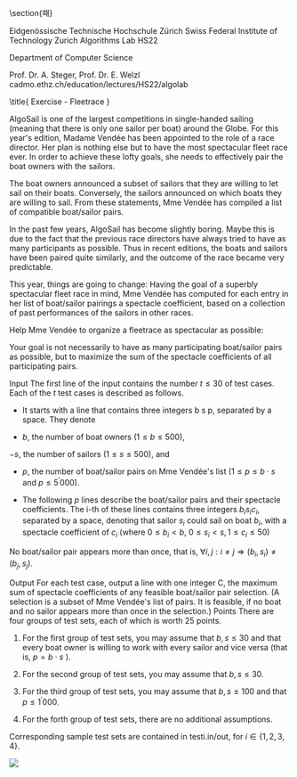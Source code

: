 \section{패}

Eidgenössische Technische Hochschule Zürich Swiss Federal Institute of Technology Zurich Algorithms Lab HS22

Department of Computer Science

Prof. Dr. A. Steger, Prof. Dr. E. Welzl cadmo.ethz.ch/education/lectures/HS22/algolab

\title{
Exercise - Fleetrace
}

AlgoSail is one of the largest competitions in single-handed sailing (meaning that there is only one sailor per boat) around the Globe. For this year's edition, Madame Vendée has been appointed to the role of a race director. Her plan is nothing else but to have the most spectacular fleet race ever. In order to achieve these lofty goals, she needs to effectively pair the boat owners with the sailors.

The boat owners announced a subset of sailors that they are willing to let sail on their boats. Conversely, the sailors announced on which boats they are willing to sail. From these statements, Mme Vendée has compiled a list of compatible boat/sailor pairs.

In the past few years, AlgoSail has become slightly boring. Maybe this is due to the fact that the previous race directors have always tried to have as many participants as possible. Thus in recent editions, the boats and sailors have been paired quite similarly, and the outcome of the race became very predictable.

This year, things are going to change: Having the goal of a superbly spectacular fleet race in mind, Mme Vendée has computed for each entry in her list of boat/sailor pairings a spectacle coefficient, based on a collection of past performances of the sailors in other races.

Help Mme Vendée to organize a fleetrace as spectacular as possible:

Your goal is not necessarily to have as many participating boat/sailor pairs as possible, but to maximize the sum of the spectacle coefficients of all participating pairs.

Input The first line of the input contains the number $t \leqslant 30$ of test cases. Each of the $t$ test cases is described as follows.

- It starts with a line that contains three integers b $\mathrm{s}$ p, separated by a space. They denote

- $b$, the number of boat owners $(1 \leqslant b \leqslant 500)$,

$-s$, the number of sailors $(1 \leqslant s \leqslant 500)$, and

- $p$, the number of boat/sailor pairs on Mme Vendée's list $\left(1 \leqslant p \leqslant b \cdot s\right.$ and $\left.p \leqslant 5^{\prime} 000\right)$.

- The following $p$ lines describe the boat/sailor pairs and their spectacle coefficients. The i-th of these lines contains three integers $b_{i} s_{i} c_{i}$, separated by a space, denoting that sailor $s_{i}$ could sail on boat $b_{i}$, with a spectacle coefficient of $c_{i}$ (where $0 \leqslant b_{i}<b$, $\left.0 \leqslant s_{i}<s, 1 \leqslant c_{i} \leqslant 50\right)$

No boat/sailor pair appears more than once, that is, $\forall i, j: i \neq j \Rightarrow\left(b_{i}, s_{i}\right) \neq\left(b_{j}, s_{j}\right)$.

Output For each test case, output a line with one integer $\mathrm{C}$, the maximum sum of spectacle coefficients of any feasible boat/sailor pair selection. (A selection is a subset of Mme Vendée's list of pairs. It is feasible, if no boat and no sailor appears more than once in the selection.) Points There are four groups of test sets, each of which is worth 25 points.

1. For the first group of test sets, you may assume that $b, s \leqslant 30$ and that every boat owner is willing to work with every sailor and vice versa (that is, $p=b \cdot s$ ).

2. For the second group of test sets, you may assume that $b, s \leqslant 30$.

3. For the third group of test sets, you may assume that $b, s \leqslant 100$ and that $p \leqslant 1^{\prime} 000$.

4. For the forth group of test sets, there are no additional assumptions.

Corresponding sample test sets are contained in testi.in/out, for $i \in\{1,2,3,4\}$.

![](https://cdn.mathpix.com/cropped/2023_01_13_f351f5736e133c9c2725g-2.jpg?height=1649&width=1042&top_left_y=757&top_left_x=238)